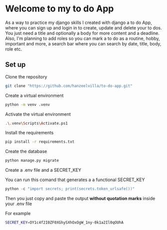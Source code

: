 # Welcome to my to do App

As a way to practice my django skills I created with django a to do App, where you can
sign up and login in to create, update and delete your to dos. You just need a title
and optionally a body for more content and a deadline. Also, I'm planning to add roles
so you can mark a to do as a routine, hobby, important and more, a search bar where you
can search by date, title, body, role etc.

## Set up

Clone the repository

```bash
git clone "https://github.com/hanzeelvilla/to-do-app.git"
```

Create a virtual environment

```bash
python -m venv .venv
```

Activate the virtual environment

```bash
.\.venv\Scripts\Activate.ps1
```

Install the requirements

```bash
pip install -r requirements.txt
```

Create the database

```python
python manage.py migrate
```

Create a .env file and a SECRET_KEY

You can run this comand that generates a a functional SECRET_KEY

```python
python -c "import secrets; print(secrets.token_urlsafe())"
```

Then you just copy and paste the output **without quotation marks** inside your .env file

For example

```bash
SECRET_KEY=OY1c4f2I0ZF0XGhySXhOxOgW_1ny-0k1a2Il0qOUhA
```

